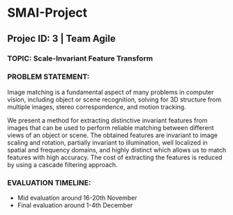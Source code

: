 # SMAI-Project

## Projec ID: 3 | Team Agile
### TOPIC: Scale-Invariant Feature Transform
### PROBLEM STATEMENT: 
Image matching is a fundamental aspect of many problems in computer vision, including
object or scene recognition, solving for 3D structure from multiple images, stereo correspondence, and motion tracking. 

We present a method for extracting distinctive invariant features from images that can be used to perform reliable matching between different views of an object or scene. The obtained features are invariant to image scaling and rotation, partially invariant to illumination, well localized in spatial and frequency domains, and highly distinct which allows us to match features with high accuracy. The cost of extracting the features is reduced by using a cascade filtering approach. 
### EVALUATION TIMELINE: 
- Mid evaluation around 16-20th November
- Final evaluation around 1-4th December
